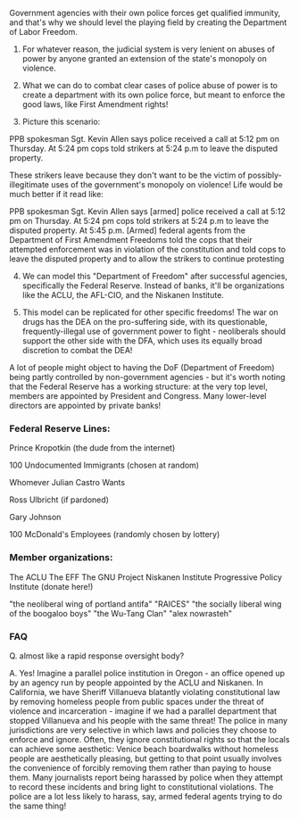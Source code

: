 Government agencies with their own police forces get qualified immunity, and that's why we should level the playing field by creating the Department of Labor Freedom.

1) For whatever reason, the judicial system is very lenient on abuses of power by anyone granted an extension of the state's monopoly on violence.

2) What we can do to combat clear cases of police abuse of power is to create a department with its own police force, but meant to enforce the good laws, like First Amendment rights!

3) Picture this scenario:

 PPB spokesman Sgt. Kevin Allen says police received a call at 5:12 pm on Thursday. At 5:24 pm cops told strikers at 5:24 p.m to leave the disputed property.

These strikers leave because they don't want to be the victim of possibly-illegitimate uses of the government's monopoly on violence! Life would be much better if it read like:

 PPB spokesman Sgt. Kevin Allen says [armed] police received a call at 5:12 pm on Thursday. At 5:24 pm cops told strikers at 5:24 p.m to leave the disputed property. At 5:45 p.m. [Armed] federal agents from the Department of First Amendment Freedoms told the cops that their attempted enforcement was in violation of the constitution and told cops to leave the disputed property and to allow the strikers to continue protesting

4) We can model this "Department of Freedom" after successful agencies, specifically the Federal Reserve. Instead of banks, it'll be organizations like the ACLU, the AFL-CIO, and the Niskanen Institute.

5) This model can be replicated for other specific freedoms! The war on drugs has the DEA on the pro-suffering side, with its questionable, frequently-illegal use of government power to fight - neoliberals should support the other side with the DFA, which uses its equally broad discretion to combat the DEA!

A lot of people might object to having the DoF (Department of Freedom) being partly controlled by non-government agencies - but it's worth noting that the Federal Reserve has a working structure: at the very top level, members are appointed by President and Congress. Many lower-level directors are appointed by private banks!



### Federal Reserve Lines:

Prince Kropotkin (the dude from the internet)

100 Undocumented Immigrants (chosen at random)

Whomever Julian Castro Wants

Ross Ulbricht (if pardoned)

Gary Johnson

100 McDonald's Employees (randomly chosen by lottery)

### Member organizations:

The ACLU
The EFF
The GNU Project
Niskanen Institute
Progressive Policy Institute (donate here!)

"the neoliberal wing of portland antifa"
"RAICES"
"the socially liberal wing of the boogaloo boys"
"the Wu-Tang Clan"
"alex nowrasteh"

### FAQ

Q. almost like a rapid response oversight body?

A. Yes! Imagine a parallel police institution in Oregon - an office opened up by an agency run by people appointed by the ACLU and Niskanen. In California, we have Sheriff Villanueva blatantly violating constitutional law by removing homeless people from public spaces under the threat of violence and incarceration - imagine if we had a parallel department that stopped Villanueva and his people with the same threat! The police in many jurisdictions are very selective in which laws and policies they choose to enforce and ignore. Often, they ignore constitutional rights so that the locals can achieve some aesthetic: Venice beach boardwalks without homeless people are aesthetically pleasing, but getting to that point usually involves the convenience of forcibly removing them rather than paying to house them. Many journalists report being harassed by police when they attempt to record these incidents and bring light to constitutional violations. The police are a lot less likely to harass, say, armed federal agents trying to do the same thing!



